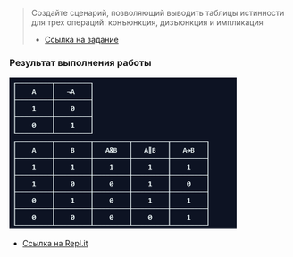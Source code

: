 > Создайте сценарий, позволяющий выводить таблицы истинности для трех операций: конъюнкция, дизъюнкция и импликация
> + [Ссылка на задание](https://repl.it/@zhukov/PointedHurtfulBusiness)

### Результат выполнения работы

![Результат](lb2.png )

+ [Ссылка на Repl.it](https://repl.it/@ArthurMozart/TablIstina)


